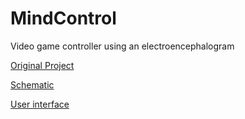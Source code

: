# MindControl
Video game controller using an electroencephalogram

[Original Project](https://www.instructables.com/DIY-EEG-and-ECG-Circuit/)

[Schematic](https://content.instructables.com/ORIG/FR5/NQTR/H3QFL7UP/FR5NQTRH3QFL7UP.jpg?auto=webp&frame=1&width=1024&fit=bounds&md=c804d7c0258f042a21435a6d3dad96cc)

[User interface](https://imgur.com/a/jTuJ8SR)
